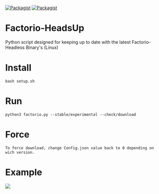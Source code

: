 [![Packagist](https://img.shields.io/badge/game-Factorio-orange.svg)]() [![Packagist](https://img.shields.io/packagist/l/doctrine/orm.svg)]()



# Factorio-HeadsUp
Python script designed for keeping up to date with the latest Factorio-Headless Binary's (Linux)


# Install
    bash setup.sh

# Run
    python3 factorio.py --stable/experimental --check/download
    
# Force
    To force download, change Config.json value back to 0 depending on wich version. 
    
# Example

<img src='https://ts3.ezcheats.co.uk/factorio.gif'></img>
